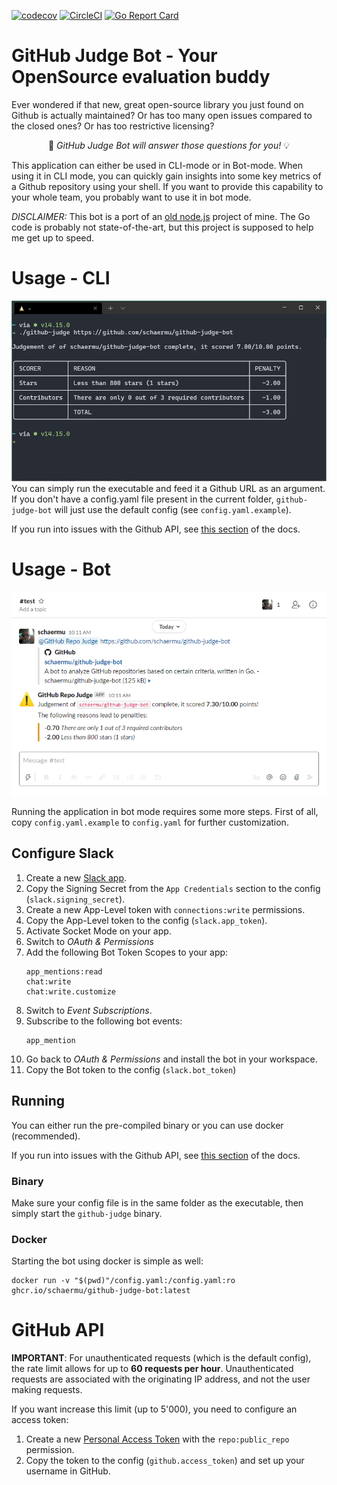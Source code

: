 [![codecov](https://codecov.io/gh/schaermu/github-judge-bot/branch/main/graph/badge.svg?token=X6R1PQU7GT)](https://codecov.io/gh/schaermu/github-judge-bot) [![CircleCI](https://circleci.com/gh/schaermu/github-judge-bot.svg?style=shield )](https://circleci.com/gh/schaermu/github-judge-bot) [![Go Report Card](https://goreportcard.com/badge/github.com/schaermu/github-judge-bot)](https://goreportcard.com/report/github.com/schaermu/github-judge-bot)
# GitHub Judge Bot - Your OpenSource evaluation buddy
Ever wondered if that new, great open-source library you just found on Github is actually maintained? Or has too many open issues compared to the closed ones? Or has too restrictive licensing?

<p align="center">🤖 <span style="font-style: italic">GitHub Judge Bot will answer those questions for you!</span> 💡</p>

This application can either be used in CLI-mode or in Bot-mode. When using it in CLI mode, you can quickly gain insights into some key metrics of a Github repository using your shell. If you want to provide this capability to your whole team, you probably want to use it in bot mode.

*DISCLAIMER:* This bot is a port of an [old node.js](https://github.com/schaermu/repolyzer-slackbot) project of mine. The Go code is probably not state-of-the-art, but this project is supposed to help me get up to speed.

# Usage - CLI
![](docs/screencap-stdout-reporter.png)
You can simply run the executable and feed it a Github URL as an argument. If you don't have a config.yaml file present in the current folder, `github-judge-bot` will just use the default config (see `config.yaml.example`).

If you run into issues with the Github API, see [this section](#github-api) of the docs.

# Usage - Bot
![](docs/screencap-slack-reporter.png)

Running the application in bot mode requires some more steps. First of all, copy `config.yaml.example` to `config.yaml` for further customization.

## Configure Slack
1) Create a new [Slack app](https://api.slack.com/apps).
2) Copy the Signing Secret from the `App Credentials` section to the config (`slack.signing_secret`).
3) Create a new App-Level token with `connections:write` permissions.
4) Copy the App-Level token to the config (`slack.app_token`).
5) Activate Socket Mode on your app.
6) Switch to *OAuth & Permissions*
7) Add the following Bot Token Scopes to your app:
    ```
    app_mentions:read
    chat:write
    chat:write.customize
    ```
8) Switch to *Event Subscriptions*.
9) Subscribe to the following bot events:
    ```
    app_mention
    ```
10) Go back to *OAuth & Permissions* and install the bot in your workspace.
11) Copy the Bot token to the config (`slack.bot_token`)

## Running
You can either run the pre-compiled binary or you can use docker (recommended).

If you run into issues with the Github API, see [this section](#github-api) of the docs.

### Binary
Make sure your config file is in the same folder as the executable, then simply start the `github-judge` binary.

### Docker
Starting the bot using docker is simple as well:
```
docker run -v "$(pwd)"/config.yaml:/config.yaml:ro ghcr.io/schaermu/github-judge-bot:latest
```

# GitHub API

**IMPORTANT**: For unauthenticated requests (which is the default config), the rate limit allows for up to **60 requests per hour**. Unauthenticated requests are associated with the originating IP address, and not the user making requests.

If you want increase this limit (up to 5'000), you need to configure an access token:

1) Create a new [Personal Access Token](https://github.com/settings/tokens) with the `repo:public_repo` permission.
2) Copy the token to the config (`github.access_token`) and set up your username in GitHub.
